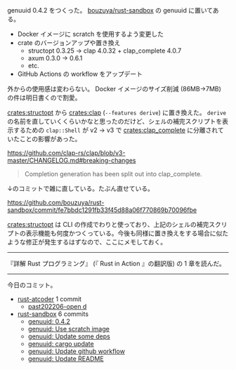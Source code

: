 genuuid 0.4.2 をつくった。 [bouzuya/rust-sandbox] の genuuid に置いてある。

- Docker イメージに scratch を使用するよう変更した
- crate のバージョンアップや置き換え
  - structopt 0.3.25 → clap 4.0.32 + clap_complete 4.0.7
  - axum 0.3.0 → 0.6.1
  - etc.
- GitHub Actions の workflow をアップデート

外からの使用感は変わらない。 Docker イメージのサイズ削減 (86MB→7MB) の件は明日書くので割愛。

[crates:structopt] から [crates:clap] (`--features derive`) に置き換えた。 `derive` の名前を直していくくらいかなと思ったのだけど、シェルの補完スクリプトを表示するための `clap::Shell` が v2 → v3 で [crates:clap_complete] に分離されていたことの影響があった。

<https://github.com/clap-rs/clap/blob/v3-master/CHANGELOG.md#breaking-changes>

> Completion generation has been split out into clap_complete.

↓のコミットで雑に直している。たぶん直せている。

<https://github.com/bouzuya/rust-sandbox/commit/fe7bbdc1291fb33f45d88a06f770869b70096fbe>

[crates:structopt] は CLI の作成でわりと使っており、上記のシェルの補完スクリプトの表示機能も何度かつくっている。今後も同様に置き換えをする場合に似たような修正が発生するはずなので、ここにメモしておく。

---

『詳解 Rust プログラミング』 (『 Rust in Action 』の翻訳版) の 1 章を読んだ。

---

今日のコミット。

- [rust-atcoder](https://github.com/bouzuya/rust-atcoder) 1 commit
  - [past202206-open d](https://github.com/bouzuya/rust-atcoder/commit/04da318438aa51d3219730a40e2eacecaea697a4)
- [rust-sandbox](https://github.com/bouzuya/rust-sandbox) 6 commits
  - [genuuid: 0.4.2](https://github.com/bouzuya/rust-sandbox/commit/b2dc6931ea0d536a14249541bf7ce606b3236cb3)
  - [genuuid: Use scratch image](https://github.com/bouzuya/rust-sandbox/commit/df03ccabc89e08fe98f04e658cf1b6b955343287)
  - [genuuid: Update some deps](https://github.com/bouzuya/rust-sandbox/commit/fe7bbdc1291fb33f45d88a06f770869b70096fbe)
  - [genuuid: cargo update](https://github.com/bouzuya/rust-sandbox/commit/f58934de020ef8c0b33a3f85509f39f89141bfd5)
  - [genuuid: Update github workflow](https://github.com/bouzuya/rust-sandbox/commit/0a8ea9fde15cde289a53c7b3c36485d53e6fc328)
  - [genuuid: Update README](https://github.com/bouzuya/rust-sandbox/commit/280652d7f4ddfd162b2dfa53e866ccc974ef8385)

[bouzuya/rust-sandbox]: https://github.com/bouzuya/rust-sandbox
[crates:clap]: https://crates.io/crates/clap
[crates:clap_complete]: https://crates.io/crates/clap_complete
[crates:structopt]: https://crates.io/crates/structopt

